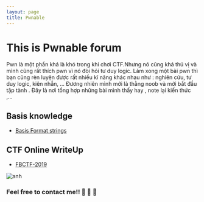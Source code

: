```yaml
---
layout: page
title: Pwnable
---
```

# This is Pwnable forum

Pwn là một phần khá là khó trong khi chơi CTF.Nhưng nó cũng khá thú vị và mình cũng rất thích pwn vì nó đòi hỏi tư duy logic. Làm xong một
bài pwn thì bạn cũng rèn luyện được rất nhiều kĩ năng khác nhau như : nghiên cứu, tư duy logic, kiên nhẫn, ... Đương nhiên mình mới là thằng noob và mới bắt đầu tập tành . Đây là nơi tổng hợp những bài mình thấy hay  , note lại kiến thức ,... 

## Basis knowledge 

  -  [Basis Format strings](https://kamithanthanh.github.io/Pwnable/2019-06-03-stringformats/) 

## CTF Online WriteUp
  
 - [FBCTF-2019](https://kamithanthanh.github.io/Pwnable/overfloat/2019-06-02-fbctf/)

![anh](https://sophosnews.files.wordpress.com/2016/07/red-bug-1200.jpg?w=780&h=408&crop=1)

### Feel free to contact me!! 🚩  🚩  🚩 
